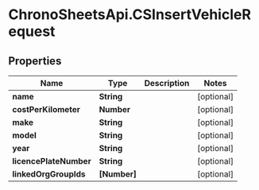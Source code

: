 # ChronoSheetsApi.CSInsertVehicleRequest

## Properties
Name | Type | Description | Notes
------------ | ------------- | ------------- | -------------
**name** | **String** |  | [optional] 
**costPerKilometer** | **Number** |  | [optional] 
**make** | **String** |  | [optional] 
**model** | **String** |  | [optional] 
**year** | **String** |  | [optional] 
**licencePlateNumber** | **String** |  | [optional] 
**linkedOrgGroupIds** | **[Number]** |  | [optional] 


